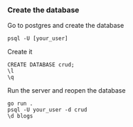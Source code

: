 ### Create the database
Go to postgres and create the database
```
psql -U [your_user]
```

Create it
```
CREATE DATABASE crud;
\l
\q
```

Run the server and reopen the database
```
go run .
psql -U your_user -d crud
\d blogs
```